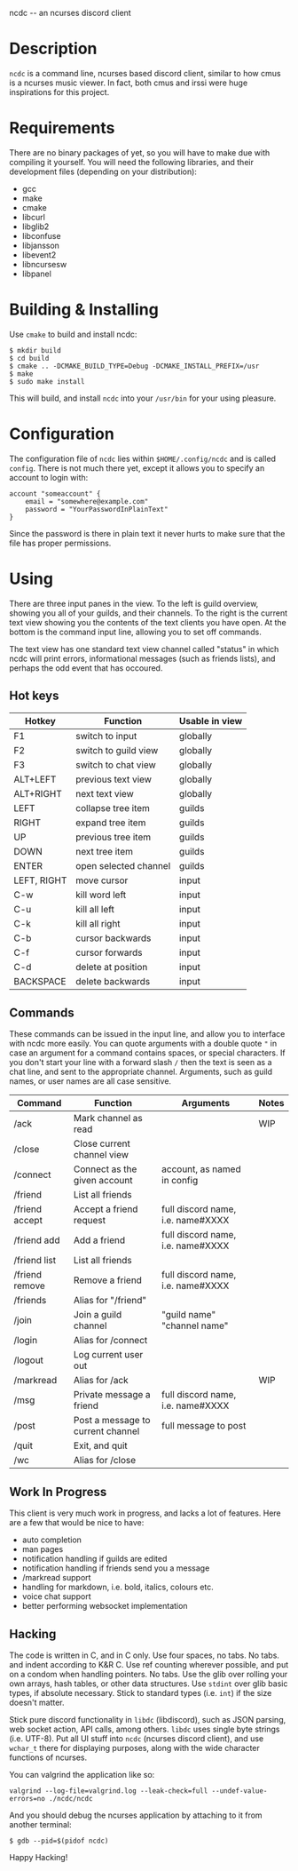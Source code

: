 ncdc -- an ncurses discord client

# Description

`ncdc` is a command line, ncurses based discord client, similar to how
cmus is a ncurses music viewer. In fact, both cmus and irssi were huge
inspirations for this project.

# Requirements

There are no binary packages of yet, so you will have to make due with
compiling it yourself. You will need the following libraries, and their
development files (depending on your distribution):

* gcc
* make
* cmake
* libcurl
* libglib2
* libconfuse
* libjansson
* libevent2
* libncursesw
* libpanel

# Building & Installing

Use `cmake` to build and install ncdc:

```shell
$ mkdir build
$ cd build
$ cmake .. -DCMAKE_BUILD_TYPE=Debug -DCMAKE_INSTALL_PREFIX=/usr
$ make
$ sudo make install
```

This will build, and install `ncdc` into your `/usr/bin` for your using
pleasure.

# Configuration

The configuration file of `ncdc` lies within `$HOME/.config/ncdc` and is
called `config`. There is not much there yet, except it allows you to
specify an account to login with:

```
account "someaccount" {
    email = "somewhere@example.com"
    password = "YourPasswordInPlainText"
}
```

Since the password is there in plain text it never hurts to make sure
that the file has proper permissions.

# Using

There are three input panes in the view. To the left is guild overview,
showing you all of your guilds, and their channels. To the right is the
current text view showing you the contents of the text clients you have
open. At the bottom is the command input line, allowing you to set off
commands.

The text view has one standard text view channel called "status" in which
ncdc will print errors, informational messages (such as friends lists),
and perhaps the odd event that has occoured.

## Hot keys

| Hotkey      | Function              | Usable in view |
|-------------|-----------------------|----------------|
| F1          | switch to input       | globally       |
| F2          | switch to guild view  | globally       |
| F3          | switch to chat view   | globally       |
| ALT+LEFT    | previous text view    | globally       |
| ALT+RIGHT   | next text view        | globally       |
| LEFT        | collapse tree item    | guilds         |
| RIGHT       | expand tree item      | guilds         |
| UP          | previous tree item    | guilds         |
| DOWN        | next tree item        | guilds         |
| ENTER       | open selected channel | guilds         |
| LEFT, RIGHT | move cursor           | input          |
| C-w         | kill word left        | input          |
| C-u         | kill all left         | input          |
| C-k         | kill all right        | input          |
| C-b         | cursor backwards      | input          |
| C-f         | cursor forwards       | input          |
| C-d         | delete at position    | input          |
| BACKSPACE   | delete backwards      | input          |

## Commands

These commands can be issued in the input line, and allow you to interface
with ncdc more easily. You can quote arguments with a double quote `"` in
case an argument for a command contains spaces, or special characters. If
you don't start your line with a forward slash `/` then the text is seen
as a chat line, and sent to the appropriate channel. Arguments, such as
guild names, or user names are all case sensitive.

| Command        | Function                          | Arguments                         | Notes |
|----------------|-----------------------------------|-----------------------------------|-------|
| /ack           | Mark channel as read              |                                   | WIP   |
| /close         | Close current channel view        |                                   |       |
| /connect       | Connect as the given account      | account, as named in config       |       |
| /friend        | List all friends                  |                                   |       |
| /friend accept | Accept a friend request           | full discord name, i.e. name#XXXX |       |
| /friend add    | Add a friend                      | full discord name, i.e. name#XXXX |       |
| /friend list   | List all friends                  |                                   |       |
| /friend remove | Remove a friend                   | full discord name, i.e. name#XXXX |       |
| /friends       | Alias for "/friend"               |                                   |       |
| /join          | Join a guild channel              | "guild name" "channel name"       |       |
| /login         | Alias for /connect                |                                   |       |
| /logout        | Log current user out              |                                   |       |
| /markread      | Alias for /ack                    |                                   | WIP   |
| /msg           | Private message a friend          | full discord name, i.e. name#XXXX |       |
| /post          | Post a message to current channel | full message to post              |       |
| /quit          | Exit, and quit                    |                                   |       |
| /wc            | Alias for /close                  |                                   |       |

## Work In Progress

This client is very much work in progress, and lacks a lot of features. Here
are a few that would be nice to have:

* auto completion
* man pages
* notification handling if guilds are edited
* notification handling if friends send you a message
* /markread support
* handling for markdown, i.e. bold, italics, colours etc.
* voice chat support
* better performing websocket implementation

## Hacking

The code is written in C, and in C only. Use four spaces, no tabs. No
tabs.  and indent according to K&R C. Use ref counting wherever
possible, and put on a condom when handling pointers. No tabs. Use the
glib over rolling your own arrays, hash tables, or other data
structures. Use `stdint` over glib basic types, if absolute necessary.
Stick to standard types (i.e. `int`) if the size doesn't matter.

Stick pure discord functionality in `libdc` (libdiscord), such as JSON
parsing, web socket action, API calls, among others. `libdc` uses single
byte strings (i.e. UTF-8). Put all UI stuff into `ncdc` (ncurses discord
client), and use `wchar_t` there for displaying purposes, along with the
wide character functions of ncurses.

You can valgrind the application like so:

```shell
valgrind --log-file=valgrind.log --leak-check=full --undef-value-errors=no ./ncdc/ncdc
```

And you should debug the ncurses application by attaching to it from another
terminal:

```shell
$ gdb --pid=$(pidof ncdc)
```

Happy Hacking!
